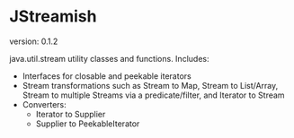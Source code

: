 JStreamish
==============
version: 0.1.2

java.util.stream utility classes and functions. 
Includes:
* Interfaces for closable and peekable iterators
* Stream transformations such as Stream to Map, Stream to List/Array, Stream to multiple Streams via a predicate/filter, and Iterator to Stream
* Converters:
  * Iterator to Supplier
  * Supplier to PeekableIterator
 